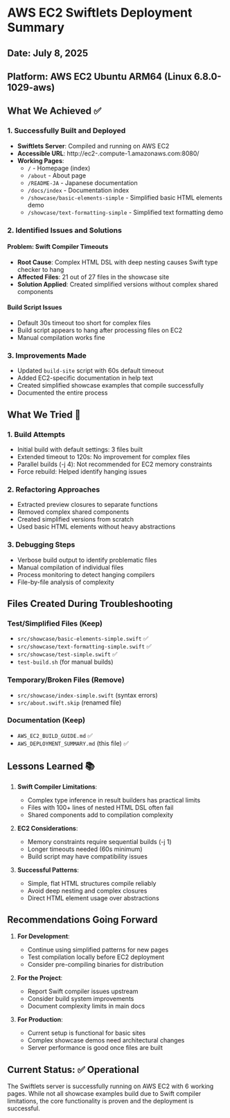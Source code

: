 # AWS EC2 Swiftlets Deployment Summary

## Date: July 8, 2025
## Platform: AWS EC2 Ubuntu ARM64 (Linux 6.8.0-1029-aws)

## What We Achieved ✅

### 1. Successfully Built and Deployed
- **Swiftlets Server**: Compiled and running on AWS EC2
- **Accessible URL**: http://ec2-<YOUR-EC2-PUBLIC-IP>.compute-1.amazonaws.com:8080/
- **Working Pages**:
  - `/` - Homepage (index)
  - `/about` - About page
  - `/README-JA` - Japanese documentation
  - `/docs/index` - Documentation index
  - `/showcase/basic-elements-simple` - Simplified basic HTML elements demo
  - `/showcase/text-formatting-simple` - Simplified text formatting demo

### 2. Identified Issues and Solutions

#### Problem: Swift Compiler Timeouts
- **Root Cause**: Complex HTML DSL with deep nesting causes Swift type checker to hang
- **Affected Files**: 21 out of 27 files in the showcase site
- **Solution Applied**: Created simplified versions without complex shared components

#### Build Script Issues
- Default 30s timeout too short for complex files
- Build script appears to hang after processing files on EC2
- Manual compilation works fine

### 3. Improvements Made
- Updated `build-site` script with 60s default timeout
- Added EC2-specific documentation in help text
- Created simplified showcase examples that compile successfully
- Documented the entire process

## What We Tried 🔧

### 1. Build Attempts
- Initial build with default settings: 3 files built
- Extended timeout to 120s: No improvement for complex files
- Parallel builds (-j 4): Not recommended for EC2 memory constraints
- Force rebuild: Helped identify hanging issues

### 2. Refactoring Approaches
- Extracted preview closures to separate functions
- Removed complex shared components
- Created simplified versions from scratch
- Used basic HTML elements without heavy abstractions

### 3. Debugging Steps
- Verbose build output to identify problematic files
- Manual compilation of individual files
- Process monitoring to detect hanging compilers
- File-by-file analysis of complexity

## Files Created During Troubleshooting

### Test/Simplified Files (Keep)
- `src/showcase/basic-elements-simple.swift` ✅
- `src/showcase/text-formatting-simple.swift` ✅
- `src/showcase/test-simple.swift` ✅
- `test-build.sh` (for manual builds)

### Temporary/Broken Files (Remove)
- `src/showcase/index-simple.swift` (syntax errors)
- `src/about.swift.skip` (renamed file)

### Documentation (Keep)
- `AWS_EC2_BUILD_GUIDE.md` ✅
- `AWS_DEPLOYMENT_SUMMARY.md` (this file) ✅

## Lessons Learned 📚

1. **Swift Compiler Limitations**: 
   - Complex type inference in result builders has practical limits
   - Files with 100+ lines of nested HTML DSL often fail
   - Shared components add to compilation complexity

2. **EC2 Considerations**:
   - Memory constraints require sequential builds (-j 1)
   - Longer timeouts needed (60s minimum)
   - Build script may have compatibility issues

3. **Successful Patterns**:
   - Simple, flat HTML structures compile reliably
   - Avoid deep nesting and complex closures
   - Direct HTML element usage over abstractions

## Recommendations Going Forward

1. **For Development**:
   - Continue using simplified patterns for new pages
   - Test compilation locally before EC2 deployment
   - Consider pre-compiling binaries for distribution

2. **For the Project**:
   - Report Swift compiler issues upstream
   - Consider build system improvements
   - Document complexity limits in main docs

3. **For Production**:
   - Current setup is functional for basic sites
   - Complex showcase demos need architectural changes
   - Server performance is good once files are built

## Current Status: ✅ Operational

The Swiftlets server is successfully running on AWS EC2 with 6 working pages. While not all showcase examples build due to Swift compiler limitations, the core functionality is proven and the deployment is successful.